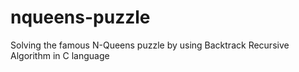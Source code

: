 # nqueens-puzzle
Solving the famous N-Queens puzzle by using Backtrack Recursive Algorithm in C language
